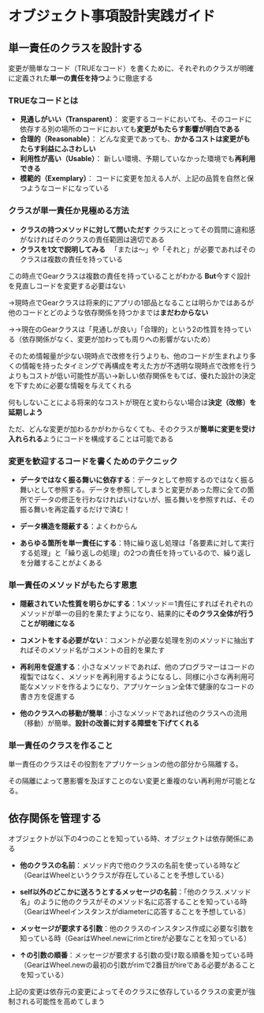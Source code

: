 # オブジェクト事項設計実践ガイド
## 単一責任のクラスを設計する
変更が簡単なコード（TRUEなコード）を書くために、それぞれのクラスが明確に定義された**単一の責任を持つ**ように徹底する

### TRUEなコードとは
- **見通しがいい（Transparent）**：
  変更するコードにおいても、そのコードに依存する別の場所のコードにおいても**変更がもたらす影響が明白である**
- **合理的（Reasonable）**：
  どんな変更であっても、**かかるコストは変更がもたらす利益にふさわしい**
- **利用性が高い（Usable）**：
  新しい環境、予期していなかった環境でも**再利用できる**
- **模範的（Exemplary）**：
  コードに変更を加える人が、上記の品質を自然と保つようなコードになっている

### クラスが単一責任か見極める方法
- **クラスの持つメソッドに対して問いただす**
  クラスにとってその質問に違和感がなければそのクラスの責任範囲は適切である
- **クラスを1文で説明してみる**
　「または〜」や「それと」が必要であればそのクラスは複数の責任を持っている

この時点でGearクラスは複数の責任を持っていることがわかる
**But**今すぐ設計を見直しコードを変更する必要はない

→現時点でGearクラスは将来的にアプリの1部品となることは明らかではあるが他のコードとどのような依存関係を持つかまでは**まだわからない**

→→現在のGearクラスは「見通しが良い」「合理的」という2の性質を持っている（依存関係がなく、変更が加わっても周りへの影響がないため）

そのため情報量が少ない現時点で改修を行うよりも、他のコードが生まれより多くの情報を持ったタイミングで再構成を考えた方が不透明な現時点で改修を行うよりもコストが低い可能性が高い→新しい依存関係をもてば、優れた設計の決定を下すために必要な情報を与えてくれる

何もしないことによる将来的なコストが現在と変わらない場合は**決定（改修）を延期しよう**

ただ、どんな変更が加わるかがわからなくても、そのクラスが**簡単に変更を受け入れられる**ようにコードを構成することは可能である

### 変更を歓迎するコードを書くためのテクニック
- **データではなく振る舞いに依存する**：データとして参照するのではなく振る舞いとして参照する。データを参照してしまうと変更があった際に全ての箇所でデータの修正を行わなければいけないが、振る舞いを参照すれば、その振る舞いを再定義するだけで済む！

- **データ構造を隠蔽する**：よくわからん

- **あらゆる箇所を単一責任にする**：特に繰り返し処理は「各要素に対して実行する処理」と「繰り返しの処理」の2つの責任を持っているので、繰り返しを分離することがよくある

### 単一責任のメソッドがもたらす恩恵
- **隠蔽されていた性質を明らかにする**：1メソッド＝1責任にすればそれぞれのメソッドが単一の目的を果たすようになり、結果的に**そのクラス全体が行うことが明確になる**

- **コメントをする必要がない**：コメントが必要な処理を別のメソッドに抽出すればそのメソッド名がコメントの目的を果たす

- **再利用を促進する**：小さなメソッドであれば、他のプログラマーはコードの複製ではなく、メソッドを再利用するようになるし、同様に小さな再利用可能なメソッドを作るようになり、アプリケーション全体で健康的なコードの書き方を促進する

- **他のクラスへの移動が簡単**：小さなメソッドであれば他のクラスへの流用（移動）が簡単。**設計の改善に対する障壁を下げてくれる**

### 単一責任のクラスを作ること

単一責任のクラスはその役割をアプリケーションの他の部分から隔離する。

その隔離によって悪影響を及ぼすことのない変更と重複のない再利用が可能となる。


## 依存関係を管理する

オブジェクトが以下の4つのことを知っている時、オブジェクトは依存関係にある

- **他のクラスの名前**：メソッド内で他のクラスの名前を使っている時など（GearはWheelというクラスが存在していることを予想している）

- **self以外のどこかに送ろうとするメッセージの名前**：「他のクラス.メソッド名」のように他のクラスがそのメソッド名に応答することを知っている時（GearはWheelインスタンスがdiameterに応答することを予想している）

- **メッセージが要求する引数**：他のクラスのインスタンス作成に必要な引数を知っている時（GearはWheel.newにrimとtireが必要なことを知っている）

- **↑の引数の順番**：メッセージが要求する引数の受け取る順番を知っている時（GearはWheel.newの最初の引数がrimで2番目がtireである必要があることを知っている）

上記の変更は依存元の変更によってそのクラスに依存しているクラスの変更が強制される可能性を高めてしまう